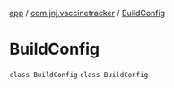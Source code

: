 [app](../../index.md) / [com.jnj.vaccinetracker](../index.md) / [BuildConfig](./index.md)

# BuildConfig

`class BuildConfig`
`class BuildConfig`